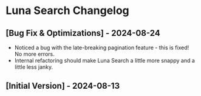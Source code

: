 # Luna Search Changelog

## [Bug Fix & Optimizations] - 2024-08-24

- Noticed a bug with the late-breaking pagination feature - this is fixed! No more errors.
- Internal refactoring should make Luna Search a little more snappy and a little less janky.

## [Initial Version] - 2024-08-13

